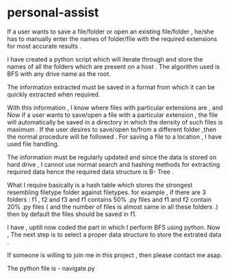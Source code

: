 # personal-assist
If a user wants to save a file/folder or open an existing file/folder , he/she has to manually enter the names of folder/file with the required  extensions for most accurate results . 

I have created a python script which will iterate through and store the names of all the folders which are present on a host .
The algorithm used is BFS with any drive name as the root. 

The information extracted must be saved in a format from which it can be quickly extracted when required.

With this information , I know where  files with  particular extensions are , and Now if a user wants to save/open a file with a particular extension , the file will automatically be saved in a directory in which  the density of such files is maximum . If the user desires to save/open  to/from a different folder ,then the normal procedure will be followed .
For saving a file to a location , I have used file handling.

The information must be regularly updated and since the data is stored on hard drive , I cannot use normal search and hashing methods for extracting required data hence the required data structure is B- Tree .

What I require basically is a hash table which stores the strongest resembling filetype folder against filetypes.
for example , if there are 3 folders : f1 , f2 and f3 and f1 contains 50% .py files and f1 and f2 contain 20% .py files ( and the number of files is almost same in all these folders .) then by default the files should be saved in f1.

I have , uptill now coded the part in which I perform BFS using python. Now , The next step is to select a proper data structure to store the extrated data . 

If someone is willing to join me in this project , then please contact me asap.

The python file is - navigate.py
